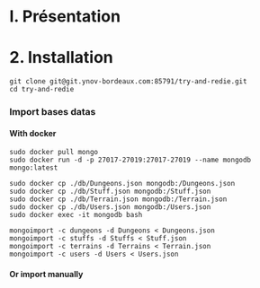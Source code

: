 # I. Présentation


# 2. Installation
```
git clone git@git.ynov-bordeaux.com:85791/try-and-redie.git
cd try-and-redie
```
### Import bases datas
#### With docker
```
sudo docker pull mongo
sudo docker run -d -p 27017-27019:27017-27019 --name mongodb mongo:latest

sudo docker cp ./db/Dungeons.json mongodb:/Dungeons.json
sudo docker cp ./db/Stuff.json mongodb:/Stuff.json
sudo docker cp ./db/Terrain.json mongodb:/Terrain.json
sudo docker cp ./db/Users.json mongodb:/Users.json
sudo docker exec -it mongodb bash
```
```
mongoimport -c dungeons -d Dungeons < Dungeons.json
mongoimport -c stuffs -d Stuffs < Stuff.json
mongoimport -c terrains -d Terrains < Terrain.json
mongoimport -c users -d Users < Users.json
```
#### Or import manually